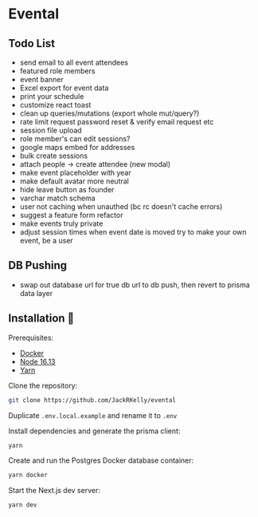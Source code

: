# Evental

## Todo List
- send email to all event attendees
- featured role members
- event banner
- Excel export for event data
- print your schedule
- customize react toast
- clean up queries/mutations (export whole mut/query?)
- rate limit request password reset & verify email request etc
- session file upload
- role member's can edit sessions?
- google maps embed for addresses
- bulk create sessions
- attach people -> create attendee (new modal)
- make event placeholder with year
- make default avatar more neutral
- hide leave button as founder
- varchar match schema
- user not caching when unauthed (bc rc doesn't cache errors)
- suggest a feature form refactor
- make events truly private
- adjust session times when event date is moved
try to make your own event, be a user

## DB Pushing

- swap out database url for true db url to db push, then revert to prisma data layer

## Installation 💾

Prerequisites:

- [Docker](https://www.docker.com/products/docker-desktop/)
- [Node 16.13](https://nodejs.org/ko/blog/release/v16.13.0/)
- [Yarn](https://classic.yarnpkg.com/lang/en/docs/install/#windows-stable)

Clone the repository:

```bash
git clone https://github.com/JackRKelly/evental
```

Duplicate `.env.local.example` and rename it to `.env`

Install dependencies and generate the prisma client:

```bash
yarn
```

Create and run the Postgres Docker database container:

```bash
yarn docker
```

Start the Next.js dev server:

```bash
yarn dev
```
